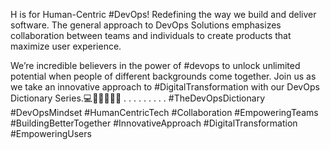 H is for Human-Centric #DevOps! Redefining the way we build and deliver software. The general approach to DevOps Solutions emphasizes collaboration between teams and individuals to create products that maximize user experience.⁣⁣

We’re incredible believers in the power of #devops to unlock unlimited potential when people of different backgrounds come together. Join us as we take an innovative approach to #DigitalTransformation with our DevOps Dictionary Series.💻💬🧑‍💼👨‍💻
.
.
.
.
.
.
.
.
.
#TheDevOpsDictionary #DevOpsMindset #HumanCentricTech #Collaboration #EmpoweringTeams #BuildingBetterTogether #InnovativeApproach #DigitalTransformation #EmpoweringUsers
